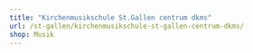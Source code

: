 ```yaml
---
title: "Kirchenmusikschule St.Gallen centrum dkms"
url: /st-gallen/kirchenmusikschule-st-gallen-centrum-dkms/
shop: Musik
---
```

